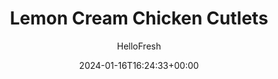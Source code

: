 ---
draft: true # Use this only for setting draft status
hidden: false # Use this to hide unwanted recipes
slug: # <post-title>
title: 'Lemon Cream Chicken Cutlets'
description: "If we were forced to choose a favorite food group, we just might pick sauce—we firmly believe it’s one of the best parts of any dish. That’s why we’re over the moon for this silky garlic-lemon version: It’s rich, creamy, tangy, and couldn’t be simpler to make. Just sauté garlic until fragrant, then stir in chicken stock, sour cream, and lemon juice for positively luscious results. It’s spooned all over chicken cutlets seasoned with warm, aromatic Shawarma spices. Pro tip: You’ll want to save a bit for dipping your sides of roasted green beans and dill potatoes, ‘cause there’s nothing this sauce can’t do."
image: https://img.hellofresh.com/f_auto,fl_lossy,q_auto,w_1200/hellofresh_s3/image/lemon-cream-chicken-cutlets-f0f3dedc.jpg
date: 2024-01-16T16:24:33+00:00
author: HelloFresh

tags: ['Carb Smart', 'Easy Cleanup', 'Calorie Smart']
categories: "main course"
cuisines: "Mediterranean"
allergens: ['Milk']

calories: 480
preptime: ['40 minutes']
cooktime: # 180 = 3 Hours | In minutes
totaltime: PT40M
servings: 2

links:
  - description: "If we were forced to choose a favorite food group, we just might pick sauce—we firmly believe it’s one of the best parts of any dish. That’s why we’re over the moon for this silky garlic-lemon version: It’s rich, creamy, tangy, and couldn’t be simpler to make. Just sauté garlic until fragrant, then stir in chicken stock, sour cream, and lemon juice for positively luscious results. It’s spooned all over chicken cutlets seasoned with warm, aromatic Shawarma spices. Pro tip: You’ll want to save a bit for dipping your sides of roasted green beans and dill potatoes, ‘cause there’s nothing this sauce can’t do."
    website: https://www.hellofresh.com/recipes/lemon-cream-chicken-cutlets-5ed50625b9b28c3b167dce3a
    image: https://img.hellofresh.com/f_auto,fl_lossy,q_auto,w_1200/hellofresh_s3/image/lemon-cream-chicken-cutlets-f0f3dedc.jpg
 
weight: # 1 | You can add weight to some posts to override the default sorting (date descending)

comments: false # Keep False

ingredients: ['12 ounce Yukon Gold Potatoes', '1 unit Lemon', '6 ounce Green Beans', '1 tablespoon Shawarma Spice Blend', '2 tablespoon Sour Cream', '1 clove Garlic', '¼ ounce Dill', '10 ounce Chicken Cutlets', '1 unit Chicken Stock Concentrate', ' Salt', ' Pepper', '5 teaspoon Olive Oil']

instructionTitles: ['Prep', 'Roast Potatoes', 'Roast Green Beans', 'Cook Chicken', 'Make Pan Sauce', 'Finish & Serve']
instructions: ['• Adjust rack to top position and preheat oven to 425 degrees. Wash and dry all produce. • Dice potatoes into ½-inch pieces. Peel and mince or grate garlic. Zest and quarter lemon. Pick and roughly chop fronds from dill. • 4 SERVINGS: Adjust racks to top and middle positions.', '• Toss potatoes on one side of a baking sheet with a large drizzle of olive oil, salt, and pepper. Roast on top rack for 10 minutes. • 4 SERVINGS: Spread potatoes out across entire sheet.', '• Once potatoes have roasted 10 minutes, remove sheet from oven. Carefully toss green beans on empty side with a drizzle of olive oil, salt, and pepper. • Return to oven and roast until veggies are browned and tender, 12-15 minutes more. • 4 SERVINGS: Leave potatoes in oven and toss green beans on a separate sheet; roast on middle rack.', '• While veggies roast, pat chicken* dry with paper towels and season all over with half the Shawarma Spice, salt, and pepper. • Heat a drizzle of olive oil in a large pan over medium-high heat. Add chicken and cook until browned and cooked through, 3-5 minutes per side. Turn off heat; remove chicken from pan. Wash out pan. • 4 SERVINGS: Use all the Shawarma Spice. • TIP: If spices begin to burn, reduce heat to medium.', '• Heat a drizzle of olive oil in same pan over medium-high heat. Add garlic and cook until fragrant, 30 seconds. • Stir in stock concentrate, ¼ cup water, and a pinch of salt and pepper. Bring to a simmer and cook until reduced, 2-3 minutes. Remove pan from heat and stir in sour cream and a squeeze of lemon juice to taste. • 4 SERVINGS: Use 1/3 cup water.', '• Toss roasted potatoes with half the dill and lemon zest to taste. • Divide potatoes, green beans, and chicken between plates. Top chicken with lemon cream sauce and sprinkle with remaining dill. Serve.']
---